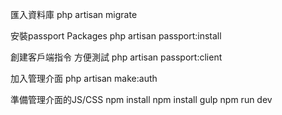 匯入資料庫
php artisan migrate

安裝passport Packages
php artisan passport:install

創建客戶端指令 方便測試
php artisan passport:client

加入管理介面
php artisan make:auth

準備管理介面的JS/CSS
npm install
npm install gulp
npm run dev
